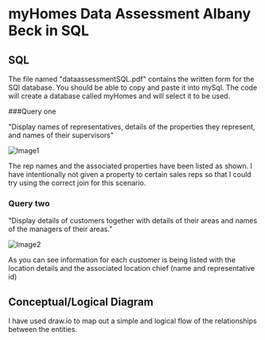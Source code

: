 # myHomes Data Assessment Albany Beck in SQL

## SQL

The file named "dataassessmentSQL.pdf" contains the written form for the SQl database. You should be able to copy and paste it into mySql.
The code will create a database called myHomes and will select it to be used.


###Query one

"Display names of representatives, details of the properties they represent, and
names of their supervisors"

![Image1](https://cdn.discordapp.com/attachments/714968085223702610/1099754948197101739/image.png)

The rep names and the associated properties have been listed as shown. I have intentionally not given a property to certain sales reps so that I could try using the correct join for this scenario.

### Query two

"Display details of customers together with details of their areas and names of the
managers of their areas."

![Image2](https://cdn.discordapp.com/attachments/714968085223702610/1099755691599732898/image.png)

As you can see information for each customer is being listed with the location details and the associated location chief (name and representative id)


## Conceptual/Logical Diagram

I have used draw.io to map out a simple and logical flow of the relationships between the entities. 
